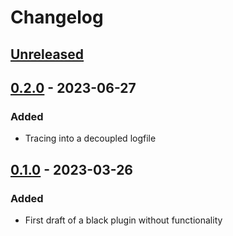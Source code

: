 # Changelog

## [Unreleased]

## [0.2.0] - 2023-06-27
### Added

- Tracing into a decoupled logfile


## [0.1.0] - 2023-03-26
### Added

- First draft of a black plugin without functionality


[unreleased]: https://github.com/photos-network/plugin_metadata/compare/0.2.0...HEAD
[0.2.0]: https://github.com/photos-network/plugin_metadata/compare/0.1.0...0.2.0
[0.1.0]: https://github.com/photos-network/plugin_metadata/releases/tag/0.1.0
